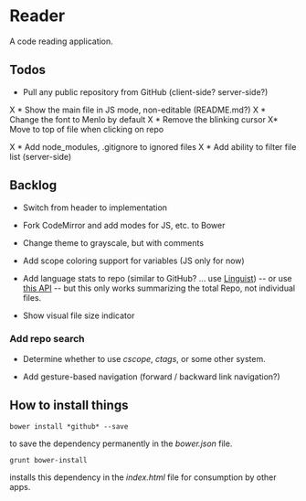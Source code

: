 # Reader

A code reading application.

## Todos
* Pull any public repository from GitHub (client-side? server-side?)

X * Show the main file in JS mode, non-editable (README.md?)
X * Change the font to Menlo by default
X * Remove the blinking cursor
X* Move to top of file when clicking on repo

X * Add node_modules, .gitignore to ignored files
X * Add ability to filter file list (server-side)

## Backlog
* Switch from header to implementation
* Fork CodeMirror and add modes for JS, etc. to Bower
* Change theme to grayscale, but with comments
* Add scope coloring support for variables (JS only for now)

* Add language stats to repo (similar to GitHub? ... use [Linguist](https://github.com/github/linguist)) -- or use [this API](http://developer.github.com/v3/repos/) -- but this only works summarizing the total Repo, not individual files.


* Show visual file size indicator

### Add repo search
* Determine whether to use *cscope*, *ctags*, or some other system.

* Add gesture-based navigation (forward / backward link navigation?)

## How to install things

    bower install *github* --save

  to save the dependency permanently in the *bower.json* file.

    grunt bower-install

  installs this dependency in the *index.html* file for consumption by other apps.

